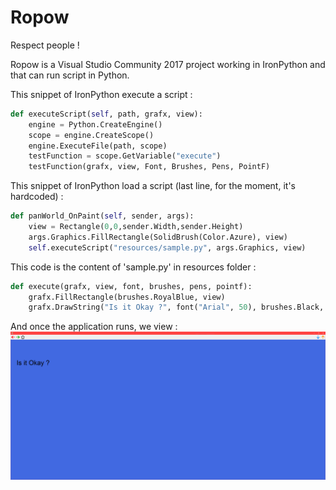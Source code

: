 # Ropow
Respect people !

Ropow is a Visual Studio Community 2017 project working in IronPython and that can run script in Python.

This snippet of IronPython execute a script :
```python
def executeScript(self, path, grafx, view):
    engine = Python.CreateEngine()
    scope = engine.CreateScope()
    engine.ExecuteFile(path, scope)
    testFunction = scope.GetVariable("execute")
    testFunction(grafx, view, Font, Brushes, Pens, PointF)
```

This snippet of IronPython load a script (last line, for the moment, it's hardcoded) :
```python
def panWorld_OnPaint(self, sender, args):
    view = Rectangle(0,0,sender.Width,sender.Height)
    args.Graphics.FillRectangle(SolidBrush(Color.Azure), view)
    self.executeScript("resources/sample.py", args.Graphics, view)
```

This code is the content of 'sample.py' in resources folder :
```python
def execute(grafx, view, font, brushes, pens, pointf):
    grafx.FillRectangle(brushes.RoyalBlue, view)
    grafx.DrawString("Is it Okay ?", font("Arial", 50), brushes.Black, pointf(50,200))
```

And once the application runs, we view :
<img src="https://github.com/TW2/Ropow/blob/master/Screenshots/2019-01-14%20-%20Ropow%20view%20of%20OK.PNG" />
